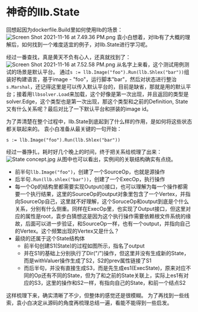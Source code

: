 # 神奇的llb.State

回想起因为dockerfile.Build里如何使用llb的场景：
![Screen Shot 2021-11-16 at 7.49.36 PM.png](https://p6-juejin.byteimg.com/tos-cn-i-k3u1fbpfcp/465473c9878c45b78a4fbed4d88efabf~tplv-k3u1fbpfcp-watermark.image?)
袁小白想着，对llb有了大概的理解后，如何找到一个难度适宜的例子，对llb.State进行学习呢。

经过一番查找，真是黄天不负有心人，还真就找到了：
![Screen Shot 2021-11-16 at 7.52.58 PM.png](https://p6-juejin.byteimg.com/tos-cn-i-k3u1fbpfcp/b33b0a738f9c4b398d39891efbf71e26~tplv-k3u1fbpfcp-watermark.image?)
从名字上来看，这个测试用例测试的场景是默认平台。
通过`s := llb.Image("foo").Run(llb.Shlex("bar"))`组装好构建语言，基于image - "foo"，运行脚本"bar"，然后对状态进行整治`s.Marshal`，还记得这里是可以传入默认平台的，目前是缺省，那就是用的默认平台；接着用`llbsolver.Load`来加载，这个好像是第一次出现，并且返回的类型是solver.Edge，这个类型也是第一次出现，那这个类型和之前的Definition, State又有什么关系呢？最后对比了一下默认平台和拼装的image id。

为了弄清楚在整个过程中，llb.State到底起到了什么样的作用，是如何将这些状态都关联起来的。
袁小白准备从最关键的一句开始：
```golang
s := llb.Image("foo").Run(llb.Shlex("bar"))
```
经过一番挣扎，耗时好几个晚上的时间，终于把关系给梳理了出来：
![State concept.jpg](https://p3-juejin.byteimg.com/tos-cn-i-k3u1fbpfcp/606d8ed87b0c444a8c0571bacfff0210~tplv-k3u1fbpfcp-watermark.image?)
从图中也可以看出，实例间的关联结构确实有点绕。

* 前半句`llb.Image("foo")`，创建了一个SourceOp，也就是源操作
* 后半句`.Run(llb.shlex("bar"))`，创建了一个ExecOp，执行操作
* 每一个Op的结构里都需要实现Output()接口，也可以理解为每一个操作都需要一个执行结果，这里的SourceOp的output对象里包含了一个Vertex，并指向SourceOp自己，这里就不好理解，这个SoruceOp和output到底是个什么关系，分别有什么侧重。同样在ExecOp里，也实现了Output接口，但这里对应的属性是root，袁步白猜想这是因为这个执行操作需要依赖根文件系统的缘故，后面可以进一步验证，和SourceOp一样，也有一个output，并指向自己的Vertex。这个频繁出现的Vertex又是什么？
* 最绕的还属于这个State结构体
  * 前半句创建S1(State)的过程如图所示，指名了output
  * 并在S1的基础上分别执行了Dir("/")操作，但这里并没有生成新的State，而是withValuer操作生成了S2，S2的prev属性链接了S1
  * 而后半句，并没有直接生成S3，而是先生成es1(ExecState)，原来对应不同的Op还有不同的State，但为了和之前的State关联上，实际上es1有对应的S3，这里的操作和S2一样，有指向自己的State，和前一个结点S2
  
这样梳理下来，确实清晰了不少，但整体的感觉还是很模糊。
为了再找到一些线索，袁小白决定从源码的角度再梳理总结一遍，看能不能得到一些启发。
